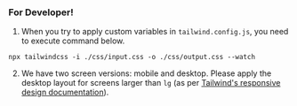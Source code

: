 ### For Developer!

1. When you try to apply custom variables in `tailwind.config.js`, you need to execute command below.

```
npx tailwindcss -i ./css/input.css -o ./css/output.css --watch
```

2. We have two screen versions: mobile and desktop. Please apply the desktop layout for screens larger than `lg` (as per [Tailwind's responsive design documentation](https://tailwindcss.com/docs/responsive-design)).
